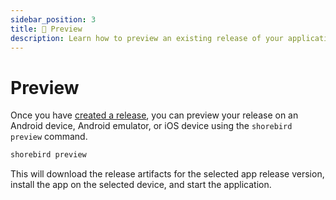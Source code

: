 ```yaml
---
sidebar_position: 3
title: 👀 Preview
description: Learn how to preview an existing release of your application.
---
```


# Preview

Once you have [created a release](/code_push/release), you can preview your
release on an Android device, Android emulator, or iOS device using the `shorebird preview` command.

```sh
shorebird preview
```

This will download the release artifacts for the selected app release version, install the app on the selected device, and start the application.
